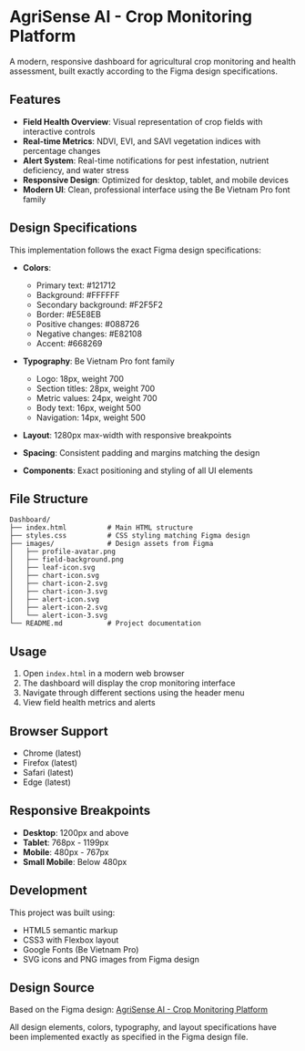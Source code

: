 # AgriSense AI - Crop Monitoring Platform

A modern, responsive dashboard for agricultural crop monitoring and health assessment, built exactly according to the Figma design specifications.

## Features

- **Field Health Overview**: Visual representation of crop fields with interactive controls
- **Real-time Metrics**: NDVI, EVI, and SAVI vegetation indices with percentage changes
- **Alert System**: Real-time notifications for pest infestation, nutrient deficiency, and water stress
- **Responsive Design**: Optimized for desktop, tablet, and mobile devices
- **Modern UI**: Clean, professional interface using the Be Vietnam Pro font family

## Design Specifications

This implementation follows the exact Figma design specifications:

- **Colors**: 
  - Primary text: #121712
  - Background: #FFFFFF
  - Secondary background: #F2F5F2
  - Border: #E5E8EB
  - Positive changes: #088726
  - Negative changes: #E82108
  - Accent: #668269

- **Typography**: Be Vietnam Pro font family
  - Logo: 18px, weight 700
  - Section titles: 28px, weight 700
  - Metric values: 24px, weight 700
  - Body text: 16px, weight 500
  - Navigation: 14px, weight 500

- **Layout**: 1280px max-width with responsive breakpoints
- **Spacing**: Consistent padding and margins matching the design
- **Components**: Exact positioning and styling of all UI elements

## File Structure

```
Dashboard/
├── index.html          # Main HTML structure
├── styles.css          # CSS styling matching Figma design
├── images/             # Design assets from Figma
│   ├── profile-avatar.png
│   ├── field-background.png
│   ├── leaf-icon.svg
│   ├── chart-icon.svg
│   ├── chart-icon-2.svg
│   ├── chart-icon-3.svg
│   ├── alert-icon.svg
│   ├── alert-icon-2.svg
│   └── alert-icon-3.svg
└── README.md           # Project documentation
```

## Usage

1. Open `index.html` in a modern web browser
2. The dashboard will display the crop monitoring interface
3. Navigate through different sections using the header menu
4. View field health metrics and alerts

## Browser Support

- Chrome (latest)
- Firefox (latest)
- Safari (latest)
- Edge (latest)

## Responsive Breakpoints

- **Desktop**: 1200px and above
- **Tablet**: 768px - 1199px
- **Mobile**: 480px - 767px
- **Small Mobile**: Below 480px

## Development

This project was built using:
- HTML5 semantic markup
- CSS3 with Flexbox layout
- Google Fonts (Be Vietnam Pro)
- SVG icons and PNG images from Figma design

## Design Source

Based on the Figma design: [AgriSense AI - Crop Monitoring Platform](https://www.figma.com/design/peGXdFPJ2mJnj5QKASyo4D/AgriSense-AI---Crop-Monitoring-Platform?node-id=1-2&m=dev)

All design elements, colors, typography, and layout specifications have been implemented exactly as specified in the Figma design file.
